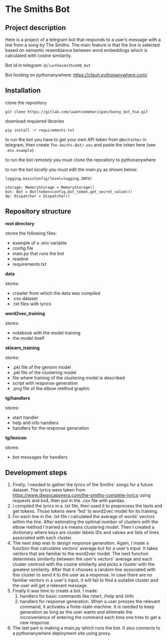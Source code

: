 # The Smiths Bot

## Project description

Here is a project of a telegram bot that responds to a user’s message with a line from a song by The Smiths.
The main feature is that the line is selected based on semantic resemblance between word embeddings which is calculated with cosine similarity.

Bot id in telegram: `@iluvthesmiths500_bot`

Bot hosting on pythonanywhere: https://cfauh.pythonanywhere.com/

## Installation

clone the repository
```
git clone https://gitlab.com/iwantsomemarzipan/bunny_bot_hse.git
```

download requiered libraries
```
pip install -r requirements.txt
```

to run the bot you have to get your own API token from `@BotFather` in telegram, then create `The-Smiths-Bot/.env` and paste the token here (see `.env.example`)

to run the bot *remotely* you must clone the repository to pythonanywhere

to run the bot *locally* you must edit the main.py as shown below:
```
logging.basicConfig(level=logging.INFO)

storage: MemoryStorage = MemoryStorage()
bot: Bot = Bot(token=config.bot_token.get_secret_value())
dp: Dispatcher = Dispatcher()
```

## Repository structure

**root directory**

stores the following files:
- example of a .env variable
- config file
- main.py that runs the bot
- readme
- requirements.txt

**data**

stores:
- crawler from which the data was compiled
- .csv dataset
- .txt files with lyrics
 
**word2vec_training**

stores:
- notebook with the model training
- the model itself

**sklearn_training**

stores:
- .pkl file of the gensim model
- .pkl file of the clustering model
- file where training of the clustering model is described
- script with response generation
- .png file of the elbow method graphic

**tg/handlers**

stores:
- start handler
- help and info handlers
- handlers for the response generation

**tg/lexicon**

stores:
- bot messages for handlers

## Development steps

1. Firstly, I needed to gather the lyrics of the Smiths' songs for a future dataset. The lyrics were taken from https://www.diegocaponera.com/the-smiths-complete-lyrics using requests and bs4, then put in the .csv file with pandas.
2. I compiled the lyrics in a .txt file, then used it to preprocess the texts and get tokens. Those tokens were 'fed' to word2vec model for its training.
3. For each line in the .txt file I calculated the average of words' vectors within the line. After estimating the optimal number of clusters with the elbow method I trained a k-means clustering model. Then I created a dictionary where keys are cluster labels IDs and values are lists of lines associated with each cluster.
4. The next step was to design response generation. Again, I made a function that calculates vectors' average but for a user's input. It takes vectors that are familiar to the word2vec model. The next function determines similarity between the user's vectors' average and each cluster centroid with the cosine similarity and picks a cluster with the greatest similarity. After that it chooses a random line associated with this cluster to send it to the user as a response. In case there are no familiar vectors in a user's input, it will fail to find a suitable cluster and the user will get a relevant message.
5. Finally it was time to create a bot. I made:
    1. handlers for basic commands like /start, /help and /info
    2. handlers for response generation. When a user presses the relevant command, it activates a finite-state machine. It is needed to keep generation as long as the user wants and eliminate the inconvenience of entering the command each time one tries to get a new response.
6. The last part is making a main.py which runs the bot. It also connects to a pythonanywhere deployment site using proxy. 

